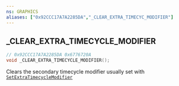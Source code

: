 ```yaml
---
ns: GRAPHICS
aliases: ["0x92CCC17A7A2285DA","_CLEAR_EXTRA_TIMECYC_MODIFIER"]
---
```

## _CLEAR_EXTRA_TIMECYCLE_MODIFIER

```c
// 0x92CCC17A7A2285DA 0x6776720A
void _CLEAR_EXTRA_TIMECYCLE_MODIFIER();
```
Clears the secondary timecycle modifier usually set with [`SetExtraTimecycleModifier`](#_0x5096FD9CCB49056D)
